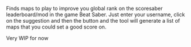 Finds maps to play to improve you global rank on the scoresaber leaderboard/mod in the game Beat Saber.
Just enter your username, click on the suggestion and then the button and the tool will generate a list of maps that you could set a good score on.

Very WIP for now
